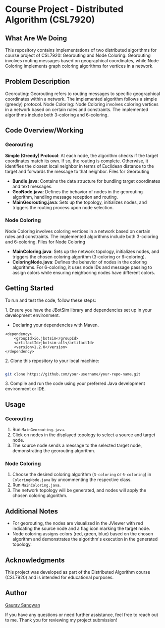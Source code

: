 # Course Project - Distributed Algorithm (CSL7920)

## What Are We Doing
This repository contains implementations of two distributed algorithms for course project of CSL7920: Georouting and Node Coloring. Georouting involves routing messages based on geographical coordinates, while Node Coloring implements graph coloring algorithms for vertices in a network.

## Problem Description
Georouting: Georouting refers to routing messages to specific geographical coordinates within a network. The implemented algorithm follows a simple (greedy) protocol. 
Node Coloring: Node Coloring involves coloring vertices in a network based on certain rules and constraints. The implemented algorithms include both 3-coloring and 6-coloring.

## Code Overview/Working
### Georouting
**Simple (Greedy) Protocol**: At each node, the algorithm checks if the target coordinates match its own. If so, the routing is complete. Otherwise, it identifies the closest local neighbor in terms of Euclidean distance to the target and forwards the message to that neighbor.
Files for Georouting
- **Bundle.java**: Contains the data structure for bundling target coordinates and text messages.
- **GeoNode.java**: Defines the behavior of nodes in the georouting algorithm, handling message reception and routing.
- **MainGeorouting.java**: Sets up the topology, initializes nodes, and triggers the routing process upon node selection.
### Node Coloring
Node Coloring involves coloring vertices in a network based on certain rules and constraints. The implemented algorithms include both 3-coloring and 6-coloring.
Files for Node Coloring
- **MainColoring.java**: Sets up the network topology, initializes nodes, and triggers the chosen coloring algorithm (3-coloring or 6-coloring).
- **ColoringNode.java**: Defines the behavior of nodes in the coloring algorithms. For 6-coloring, it uses node IDs and message passing to assign colors while ensuring neighboring nodes have different colors.

## Getting Started

To run and test the code, follow these steps:

1\. Ensure you have the JBotSim library and dependencies set up in your development environment.
- Declaring your dependencies with Maven.
```
<dependency>
    <groupId>io.jbotsim</groupId>
    <artifactId>jbotsim-all</artifactId>
    <version>1.2.0</version>
</dependency>
```
2\. Clone this repository to your local machine:

```bash

git clone https://github.com/your-username/your-repo-name.git

```

3\. Compile and run the code using your preferred Java development environment or IDE.

## Usage
### Georouting
1. Run `MainGeorouting.java`.
2. Click on nodes in the displayed topology to select a source and target node.
3. The source node sends a message to the selected target node, demonstrating the georouting algorithm.

### Node Coloring
1. Choose the desired coloring algorithm (`3-coloring` or `6-coloring`) in `ColoringNode.java` by uncommenting the respective class.
2. Run `MainColoring.java`.
3. The network topology will be generated, and nodes will apply the chosen coloring algorithm.

## Additional Notes
- For georouting, the nodes are visualized in the JViewer with red indicating the source node and a flag icon marking the target node.
- Node coloring assigns colors (red, green, blue) based on the chosen algorithm and demonstrates the algorithm's execution in the generated topology.

## Acknowledgments
This project was developed as part of the Distributed Algorithm course (CSL7920) and is intended for educational purposes.

## Author
[Gaurav Sangwan](https://github.com/gauravsangwan)

If you have any questions or need further assistance, feel free to reach out to me. Thank you for reviewing my project submission!
